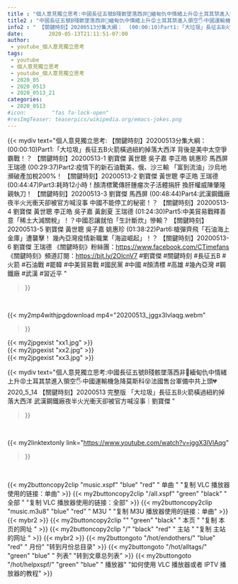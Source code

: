 ```yaml
---
title : "個人意見獨立思考:中國長征五號B殘骸墜落西非🚀緬甸仇中情緒上升😡土耳其禁進入領空🖐中國運輸機急降莫斯科😵法國售台軍備中共上頭💔2020_5_14 【關鍵時刻】20200513 完整版 「大垃圾」長征五B火箭橫過紐約掉落大西洋 武漢鋼鐵廠夜半火光衝天卻被官方喊沒事｜劉寶傑 "
title2 : "中國長征五號B殘骸墜落西非🚀緬甸仇中情緒上升😡土耳其禁進入領空🖐中國運輸機急降莫斯科😵法國售台軍備中共上頭💔2020_5_14 【關鍵時刻】20200513 完整版 「大垃圾」長征五B火箭橫過紐約掉落大西洋 武漢鋼鐵廠夜半火光衝天卻被官方喊沒事｜劉寶傑 "
info2 : " 【關鍵時刻】20200513分集大綱：  (00:00:10)Part1:「大垃圾」長征五B火箭橫過紐約掉落大西洋 背後是美中太空爭霸戰！？ 【關鍵時刻】20200513-1 劉寶傑 黃世聰 吳子嘉 李正皓 姚惠珍 馬西屏 王瑞德  (00:29:37)Part2:疫情下的新石油戰美、俄、沙三輸 「富到流油」沙烏地瀕破產加稅200%！ 【關鍵時刻】20200513-2 劉寶傑 黃世聰 李正皓 王瑞德  (00:44:47)Part3:耗時12小時！顏清標驚傳肝腫瘤次子活體捐肝 換肝權威陳肇隆親執刀！ 【關鍵時刻】20200513-3 劉寶傑 馬西屏  (00:48:44)Part4:武漢鋼鐵廠夜半火光衝天卻被官方喊沒事 中國不能停工的秘密！？ 【關鍵時刻】20200513-4 劉寶傑 黃世聰 李正皓 吳子嘉 黃創夏 王瑞德  (01:24:30)Part5:中美貿易戰釋善意「稀土大減關稅」！？中國忍讓就怕「生計斷炊」慘輸？ 【關鍵時刻】20200513-5 劉寶傑 黃世聰 吳子嘉 姚惠珍  (01:38:22)Part6:槍彈齊飛「石油海上金庫」遭襲擊！ 幾內亞灣疫情新職業「海盜崛起」！？ 【關鍵時刻】20200513-6 劉寶傑 王瑞德  《關鍵時刻》粉絲團：https://www.facebook.com/CTimefans 《關鍵時刻》頻道訂閱：https://bit.ly/2OlcnV7  #劉寶傑 #關鍵時刻 #長征五B #火箭 #石油戰 #罷韓 #中美貿易戰 #國民黨 #中國 #顏清標 #高雄 #幾內亞灣 #鋼鐵廠 #武漢 #習近平 "
date:        2020-05-13T21:11:51-07:00
author:
 - youtube_個人意見獨立思考
tags:
 - youtube
 - 個人意見獨立思考
 - youtube_個人意見獨立思考
 - 2020_05
 - 2020_0513
 - 2020_0513_21
categories:
 - 2020_0513
#icon:        "fas fa-lock-open"
#resImgTeaser: teaserpics/wikipedia.org/emacs-jokes.png
---
```


{{< mydiv text="個人意見獨立思考: 【關鍵時刻】20200513分集大綱：  (00:00:10)Part1:「大垃圾」長征五B火箭橫過紐約掉落大西洋 背後是美中太空爭霸戰！？ 【關鍵時刻】20200513-1 劉寶傑 黃世聰 吳子嘉 李正皓 姚惠珍 馬西屏 王瑞德  (00:29:37)Part2:疫情下的新石油戰美、俄、沙三輸 「富到流油」沙烏地瀕破產加稅200%！ 【關鍵時刻】20200513-2 劉寶傑 黃世聰 李正皓 王瑞德  (00:44:47)Part3:耗時12小時！顏清標驚傳肝腫瘤次子活體捐肝 換肝權威陳肇隆親執刀！ 【關鍵時刻】20200513-3 劉寶傑 馬西屏  (00:48:44)Part4:武漢鋼鐵廠夜半火光衝天卻被官方喊沒事 中國不能停工的秘密！？ 【關鍵時刻】20200513-4 劉寶傑 黃世聰 李正皓 吳子嘉 黃創夏 王瑞德  (01:24:30)Part5:中美貿易戰釋善意「稀土大減關稅」！？中國忍讓就怕「生計斷炊」慘輸？ 【關鍵時刻】20200513-5 劉寶傑 黃世聰 吳子嘉 姚惠珍  (01:38:22)Part6:槍彈齊飛「石油海上金庫」遭襲擊！ 幾內亞灣疫情新職業「海盜崛起」！？ 【關鍵時刻】20200513-6 劉寶傑 王瑞德  《關鍵時刻》粉絲團：https://www.facebook.com/CTimefans 《關鍵時刻》頻道訂閱：https://bit.ly/2OlcnV7  #劉寶傑 #關鍵時刻 #長征五B #火箭 #石油戰 #罷韓 #中美貿易戰 #國民黨 #中國 #顏清標 #高雄 #幾內亞灣 #鋼鐵廠 #武漢 #習近平 "
>}}
<br>


{{< my2mp4withjpgdownload mp4="20200513_jggx3lvlaqg.webm"
>}}

{{< my2jpgexist "xx1.jpg" >}}<br>
{{< my2jpgexist "xx2.jpg" >}}<br>
{{< my2jpgexist "xx3.jpg" >}}<br>



{{< mydiv text="個人意見獨立思考:中國長征五號B殘骸墜落西非🚀緬甸仇中情緒上升😡土耳其禁進入領空🖐中國運輸機急降莫斯科😵法國售台軍備中共上頭💔2020_5_14 【關鍵時刻】20200513 完整版 「大垃圾」長征五B火箭橫過紐約掉落大西洋 武漢鋼鐵廠夜半火光衝天卻被官方喊沒事｜劉寶傑 "
>}}
<br>

{{< my2linktextonly link="https://www.youtube.com/watch?v=jggX3lVlAqg"
>}}


<br>

{{< my2buttoncopy2clip "music.xspf"        "blue"   "red"    " 单曲 "  "复制 VLC 播放器使用的链接：单曲" >}} {{< my2buttoncopy2clip "/all.xspf"         "green"  "black"  " 全部 "  "复制 VLC 播放器使用的链接：全部" >}} {{< my2buttoncopy2clip "music.m3u8"        "blue"   "red"    " M3U  "    "复制 M3U 播放器使用的链接：单曲" >}} {{< mybr2 >}} {{< my2buttoncopy2clip ""                  "green"  "black"  " 本页 "    "复制 本页的网址 " >}} {{< my2buttoncopy2clip "/"                 "black"  "red"    " 主站 "    "复制 主站的网址 " >}} {{< mybr2 >}} {{< my2buttongoto      "/hot/endothers/"   "blue"   "red"    " 月份"   "转到月份总目录" >}} {{< my2buttongoto      "/hot/alltags/"     "green"  "blue"   " 列表"   "转到文章总列表" >}} {{< my2buttongoto      "/hot/helpxspf/"    "green"  "blue"   " 播放器" "如何使用 VLC 播放器或者 IPTV 播放器的教程" >}} 
